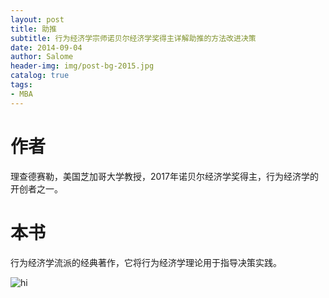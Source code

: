 ```yaml
---
layout: post
title: 助推
subtitle: 行为经济学宗师诺贝尔经济学奖得主详解助推的方法改进决策
date: 2014-09-04
author: Salome
header-img: img/post-bg-2015.jpg
catalog: true
tags:
- MBA
---
```




# 作者

理查德赛勒，美国芝加哥大学教授，2017年诺贝尔经济学奖得主，行为经济学的开创者之一。

# 本书

行为经济学流派的经典著作，它将行为经济学理论用于指导决策实践。

![hi](img/post-bg-2015.jpg)